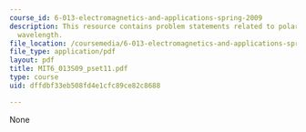 ```yaml
---
course_id: 6-013-electromagnetics-and-applications-spring-2009
description: This resource contains problem statements related to polarization, and
  wavelength.
file_location: /coursemedia/6-013-electromagnetics-and-applications-spring-2009/dffdbf33eb508fd4e1cfc89ce82c8688_MIT6_013S09_pset11.pdf
file_type: application/pdf
layout: pdf
title: MIT6_013S09_pset11.pdf
type: course
uid: dffdbf33eb508fd4e1cfc89ce82c8688

---
```

None